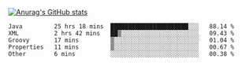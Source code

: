 [![Anurag's GitHub stats](https://github-readme-stats.vercel.app/api?username=sebasphere&count_private=true&theme=tokyonight)](https://github.com/anuraghazra/github-readme-stats)

<!--START_SECTION:waka-->
```text
Java         25 hrs 18 mins  ██████████████████████░░░   88.14 % 
XML          2 hrs 42 mins   ██▒░░░░░░░░░░░░░░░░░░░░░░   09.43 % 
Groovy       17 mins         ▒░░░░░░░░░░░░░░░░░░░░░░░░   01.04 % 
Properties   11 mins         ▒░░░░░░░░░░░░░░░░░░░░░░░░   00.67 % 
Other        6 mins          ░░░░░░░░░░░░░░░░░░░░░░░░░   00.38 % 
```
<!--END_SECTION:waka-->
